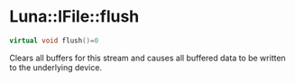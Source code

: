 # Luna::IFile::flush

```c++
virtual void flush()=0
```

Clears all buffers for this stream and causes all buffered data to be written to the underlying device. 

